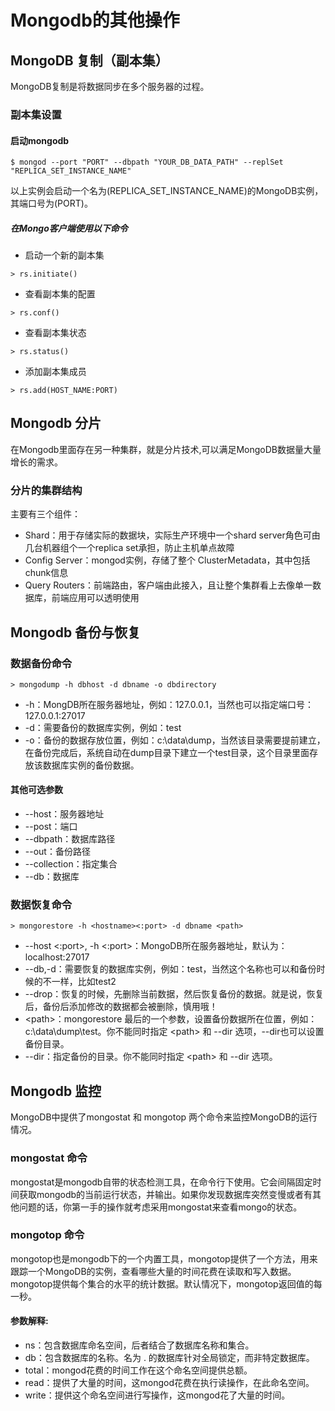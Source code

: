 # Mongodb的其他操作
## MongoDB 复制（副本集）
MongoDB复制是将数据同步在多个服务器的过程。
### 副本集设置
#### 启动mongodb
```
$ mongod --port "PORT" --dbpath "YOUR_DB_DATA_PATH" --replSet "REPLICA_SET_INSTANCE_NAME"
```
以上实例会启动一个名为(REPLICA_SET_INSTANCE_NAME)的MongoDB实例，其端口号为(PORT)。

##### 在Mongo客户端使用以下命令
- 启动一个新的副本集
```
> rs.initiate()
```  
- 查看副本集的配置
```
> rs.conf()
```
- 查看副本集状态
```
> rs.status()
```
- 添加副本集成员
```
> rs.add(HOST_NAME:PORT)
```




## Mongodb 分片
在Mongodb里面存在另一种集群，就是分片技术,可以满足MongoDB数据量大量增长的需求。

### 分片的集群结构
主要有三个组件：
- Shard：用于存储实际的数据块，实际生产环境中一个shard server角色可由几台机器组个一个replica set承担，防止主机单点故障
- Config Server：mongod实例，存储了整个 ClusterMetadata，其中包括 chunk信息
- Query Routers：前端路由，客户端由此接入，且让整个集群看上去像单一数据库，前端应用可以透明使用


## Mongodb 备份与恢复
### 数据备份命令
```
> mongodump -h dbhost -d dbname -o dbdirectory
```
- \-h：MongDB所在服务器地址，例如：127.0.0.1，当然也可以指定端口号：127.0.0.1:27017
- \-d：需要备份的数据库实例，例如：test
- \-o：备份的数据存放位置，例如：c:\data\dump，当然该目录需要提前建立，在备份完成后，系统自动在dump目录下建立一个test目录，这个目录里面存放该数据库实例的备份数据。
#### 其他可选参数
- --host：服务器地址
- --post：端口
- --dbpath：数据库路径
- --out：备份路径
- --collection：指定集合
- --db：数据库

### 数据恢复命令
```
> mongorestore -h <hostname><:port> -d dbname <path>
```
- --host <:port>, -h <:port>：MongoDB所在服务器地址，默认为： localhost:27017
- --db,-d：需要恢复的数据库实例，例如：test，当然这个名称也可以和备份时候的不一样，比如test2
- --drop：恢复的时候，先删除当前数据，然后恢复备份的数据。就是说，恢复后，备份后添加修改的数据都会被删除，慎用哦！
- \<path>：mongorestore 最后的一个参数，设置备份数据所在位置，例如：c:\data\dump\test。你不能同时指定 \<path> 和 --dir 选项，--dir也可以设置备份目录。
- --dir：指定备份的目录。你不能同时指定 \<path> 和 --dir 选项。

## Mongodb 监控
MongoDB中提供了mongostat 和 mongotop 两个命令来监控MongoDB的运行情况。
### mongostat 命令
mongostat是mongodb自带的状态检测工具，在命令行下使用。它会间隔固定时间获取mongodb的当前运行状态，并输出。如果你发现数据库突然变慢或者有其他问题的话，你第一手的操作就考虑采用mongostat来查看mongo的状态。
### mongotop 命令
mongotop也是mongodb下的一个内置工具，mongotop提供了一个方法，用来跟踪一个MongoDB的实例，查看哪些大量的时间花费在读取和写入数据。 mongotop提供每个集合的水平的统计数据。默认情况下，mongotop返回值的每一秒。
#### 参数解释:
- ns：包含数据库命名空间，后者结合了数据库名称和集合。
- db：包含数据库的名称。名为 . 的数据库针对全局锁定，而非特定数据库。
- total：mongod花费的时间工作在这个命名空间提供总额。
- read：提供了大量的时间，这mongod花费在执行读操作，在此命名空间。
- write：提供这个命名空间进行写操作，这mongod花了大量的时间。

